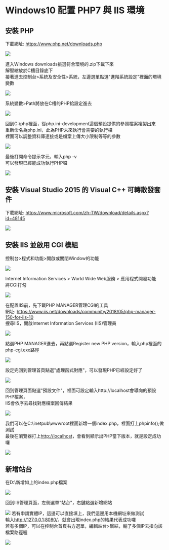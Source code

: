 # Windows10 配置 PHP7 與 IIS 環境

## 安裝 PHP
<p>下載網址: <a href="https://www.php.net/downloads.php">https://www.php.net/downloads.php</a></p>
<img src="https://github.com/JackyChenXD/Tech-Article/blob/master/images/image_1.png">
<p>進入Windows downloads挑選符合環境的.zip下載下來<br>
解壓縮放於C槽目錄底下<br>
接著進去控制台>系統及安全性>系統，左邊選單點選"進階系統設定"裡面的環境變數</p>
<img src="https://github.com/JackyChenXD/Tech-Article/blob/master/images/image_2.png">
<p>系統變數>Path將放在C槽的PHP給設定進去</p>
<img src="https://github.com/JackyChenXD/Tech-Article/blob/master/images/image_3.png">
<p>回到C:\php裡面，從php.ini-development這個預設提供的參照檔案複製出來<br>
重新命名為php.ini，此為PHP未來執行會需要的執行檔<br>
裡面可以調整資料庫連接或是檔案上傳大小限制等等的參數</p>
<img src="https://github.com/JackyChenXD/Tech-Article/blob/master/images/image_4.png">
<p>最後打開命令提示字元，輸入php -v<br>
可以發現已經能成功執行PHP囉</p>
<img src="https://github.com/JackyChenXD/Tech-Article/blob/master/images/image_5.png">

## 安裝 Visual Studio 2015 的 Visual C++ 可轉散發套件
<p>下載網址: <a href="https://www.microsoft.com/zh-TW/download/details.aspx?id=48145">https://www.microsoft.com/zh-TW/download/details.aspx?id=48145</a></p>
<img src="https://github.com/JackyChenXD/Tech-Article/blob/master/images/image_6.png">

## 安裝 IIS 並啟用 CGI 模組
<p>控制台>程式和功能>開啟或關閉Window的功能</p>
<img src="https://github.com/JackyChenXD/Tech-Article/blob/master/images/image_7.png">
<p>Internet Information Services > World Wide Web服務 > 應用程式開發功能<br>
將CGI打勾</p>
<img src="https://github.com/JackyChenXD/Tech-Article/blob/master/images/image_8.png">
<p>在配置IIS前，先下載PHP MANAGER管理CGI的工具<br>
網址: <a href="https://www.iis.net/downloads/community/2018/05/php-manager-150-for-iis-10">https://www.iis.net/downloads/community/2018/05/php-manager-150-for-iis-10</a><br>
搜尋IIS，開啟Internet Information Services (IIS)管理員</p>
<img src="https://github.com/JackyChenXD/Tech-Article/blob/master/images/image_9.png">
<p>點選PHP MANAGER進去，再點選Register new PHP version，輸入php裡面的php-cgi.exe路徑</p>
<img src="https://github.com/JackyChenXD/Tech-Article/blob/master/images/image_10.png">
<p>設定完回到管理首頁點選"處理函式對應"，可以發現PHP已經設定好了</p>
<img src="https://github.com/JackyChenXD/Tech-Article/blob/master/images/image_11.png">
<p>回到管理頁面點選"預設文件"，裡面可設定輸入http://localhost會導向的預設PHP檔案，<br>
IIS會依序去尋找對應檔案回傳結果</p>
<img src="https://github.com/JackyChenXD/Tech-Article/blob/master/images/image_12.png">
<p>我們可以在C:\inetpub\wwwroot裡面新增一個index.php，裡面打上phpinfo();做測試<br>
最後在瀏覽器打上<a href="http://localhost">http://localhost</a>，會看到顯示出PHP當下版本，就是設定成功囉</p>
<img src="https://github.com/JackyChenXD/Tech-Article/blob/master/images/image_13.png">

## 新增站台

<p>在D:\新增如上的index.php檔案</p>
<img src="https://github.com/JackyChenXD/Tech-Article/blob/master/images/image_14.png">
<p>回到IIS管理頁面，左側選單"站台"，右鍵點選新增網站</p>
<img src="https://github.com/JackyChenXD/Tech-Article/blob/master/images/image_15.png">
<p實體路徑打IIS要指向的檔案路徑，繫結則可設定哪些IP網址要指向過去<br>
若有申請實體IP，這邊可以直接填上，我們這邊用本機網址來做測試<br>
輸入<a href="http://127.0.0.1:8080">http://127.0.0.1:8080/</a>，就會出現index.php的結果代表成功囉<br>
若有多個IP，可以在控制台首頁右方選單，編輯站台>繫結，輸了多個IP去指向該檔案路徑喔</p>
<img src="https://github.com/JackyChenXD/Tech-Article/blob/master/images/image_16.png">
